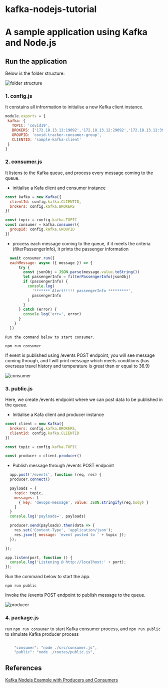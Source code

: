 # kafka-nodejs-tutorial
# A sample application using Kafka and Node.js

## Run the application

Below is the folder structure:

![](screenshots/folder-structure.png "folder structure")

  ### 1. config.js 
 
   It constains all infrormation to initialise a new Kafka client instance. 
   
   ```javascript
   module.exports = {
    kafka: {
      TOPIC: 'covid19',
      BROKERS: ['172.18.13.12:19092','172.18.13.12:29092','172.18.13.12:39092'],
      GROUPID: 'covid-tracker-consumer-group',
      CLIENTID: 'sample-kafka-client'
    }
   }

   
   ```

  ### 2. consumer.js

  It listens to the Kafka queue, and process every message coming to the queue. 
  
  
  * initialise a Kafa client and consumer instance
  
  ```javascript
  const kafka = new Kafka({
    clientId: config.kafka.CLIENTID,
    brokers: config.kafka.BROKERS
  })

  const topic = config.kafka.TOPIC
  const consumer = kafka.consumer({
    groupId: config.kafka.GROUPID
  })
  ```
  
  * process each message coming to the queue, if it meets the criteria (filterPassengerInfo), it prints the passenger information
    
  ```javascript
    await consumer.run({
    eachMessage: async ({ message }) => {
        try {
          const jsonObj = JSON.parse(message.value.toString())
          let passengerInfo = filterPassengerInfo(jsonObj)
          if (passengerInfo) {
            console.log(
              '******* Alert!!!!! passengerInfo *********',
              passengerInfo
            )
          }
        } catch (error) {
          console.log('err=', error)
        }
      }
    })
  
  ```
    Run the command below to start consumer.
  
  ```
  npm run consumer
  ```
  
 If event is published using /events POST endpoint, you will see message coming through, and I will print  message which meets conditions (has overseas travel history and temperature is great than or equal to 36.9)
  
  ![](screenshots/consumer.png "consumer")
  

  ### 3. public.js

  Here, we create /events endpoint where we can post data to be published in the queue.


  * Initialise a Kafa client and producer instance
  ```javascript
  const client = new Kafka({
    brokers: config.kafka.BROKERS,
    clientId: config.kafka.CLIENTID
  })

  const topic = config.kafka.TOPIC

  const producer = client.producer()

  ```
  
  * Publish message through /events POST endpoint
  
  ```javascript
    app.post('/events', function (req, res) {
    producer.connect()

    payloads = {
      topic: topic,
      messages: [
        { key: 'devops-message', value: JSON.stringify(req.body) }
      ]
    }
    console.log('payloads=', payloads)

    producer.send(payloads).then(data => {
      res.set('Content-Type', 'application/json');
      res.json({ message: 'event posted to ' + topic });
    });

  });

  app.listen(port, function () {
    console.log('Listening @ http://localhost:' + port);
  });
  ```
  
  Run the command below to start the app.
  
  ```
  npm run public
  ```
  Invoke the /events POST endpoint to publish message to the queue.
  
  ![](screenshots/producer.png "producer")
  
  

  ### 4. package.js
  
  run `npm run consumer` to start Kafka consumer process, and `npm run public` to simulate Kafka producer process

```javascript

    "consumer": "node ./src/consumer.js",
    "public": "node ./routes/public.js",

```


<a name="reference"></a>
## References

[Kafka Nodejs Example with Producers and Consumers](https://www.bennettnotes.com/post/kafka-nodejs-example/)
